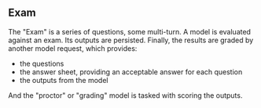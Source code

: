 ## Exam

The "Exam" is a series of questions, some multi-turn. A model is evaluated against an exam. Its outputs are persisted. Finally, the results are graded by another model request, which provides:

- the questions
- the answer sheet, providing an acceptable answer for each question
- the outputs from the model

And the "proctor" or "grading" model is tasked with scoring the outputs.